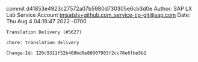 commit d41853e4923c27572a07b5980d730305e6cb3d0e
Author: SAP LX Lab Service Account <tmsatsls+github.com_service-tip-git@sap.com>
Date:   Thu Aug 4 04:18:47 2022 -0700

    Translation Delivery (#5627)
    
    chore: translation delivery
    
    Change-Id: I20c9311f52b460bd8e88007903f2cc78e6fbe5b1
